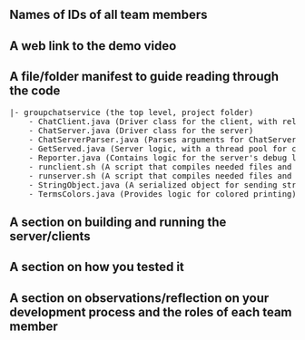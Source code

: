 ##	Names of IDs of all team members

##	A web link to the demo video

##	A file/folder manifest to guide reading through the code
<pre>
|- groupchatservice (the top level, project folder)
    - ChatClient.java (Driver class for the client, with related client logic)
    - ChatServer.java (Driver class for the server)
    - ChatServerParser.java (Parses arguments for ChatServer, and stops program with usage statements as needed)
    - GetServed.java (Server logic, with a thread pool for clients to connect)
    - Reporter.java (Contains logic for the server's debug level and a TermColors object)
    - runclient.sh (A script that compiles needed files and runs a ChatClient)
    - runserver.sh (A script that compiles needed files and runs a ChatServer with hard-coded arguments)
    - StringObject.java (A serialized object for sending strings through streams)
    - TermsColors.java (Provides logic for colored printing)
</pre>

##	A section on building and running the server/clients

##	A section on how you tested it

##	A section on observations/reflection on your development process and the roles of each team member
 